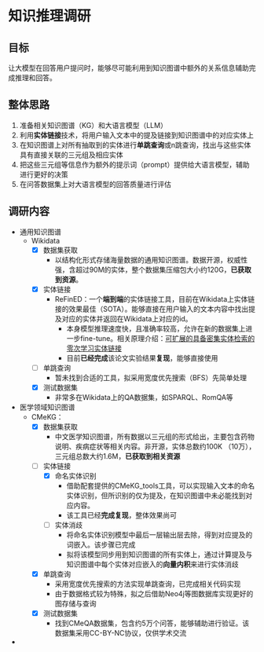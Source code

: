 # 知识推理调研

## 目标

让大模型在回答用户提问时，能够尽可能利用到知识图谱中额外的关系信息辅助完成推理和回答。

## 整体思路

1. 准备相关知识图谱（KG）和大语言模型（LLM）
2. 利用**实体链接**技术，将用户输入文本中的提及链接到知识图谱中的对应实体上
3. 在知识图谱上对所有抽取到的实体进行**单跳查询**或n跳查询，找出与这些实体具有直接关联的三元组及相应实体
4. 把这些三元组等信息作为额外的提示词（prompt）提供给大语言模型，辅助进行更好的决策
5. 在问答数据集上对大语言模型的回答质量进行评估

## 调研内容

* 通用知识图谱
  * Wikidata
    * [x] 数据集获取
      * 以结构化形式存储海量数据的通用知识图谱。数据开源，权威性强，含超过90M的实体，整个数据集压缩包大小约120G，**已获取到资源**。
    * [x] 实体链接
      * ReFinED：一个**端到端**的实体链接工具，目前在Wikidata上实体链接的效果最佳（SOTA）。能够直接在用户输入的文本内容中找出提及对应的实体并返回在Wikidata上对应的id。
        * 本身模型推理速度快，且准确率较高，允许在新的数据集上进一步fine-tune。相关原理介绍：[可扩展的具备密集实体检索的零次学习实体链接](zh-cn/可扩展的具备密集实体检索的零次学习实体链接)
        * 目前**已经完成**该论文实验结果**复现**，能够直接使用
    * [ ] 单跳查询
      * 暂未找到合适的工具，拟采用宽度优先搜索（BFS）先简单处理
    * [x] 测试数据集
      * 非常多在Wikidata上的QA数据集，如SPARQL、RomQA等
* 医学领域知识图谱
  * CMeKG：
    * [x] 数据集获取
      * 中文医学知识图谱，所有数据以三元组的形式给出，主要包含药物说明、疾病症状等相关内容。非开源，实体总数约100K （10万），三元组总数大约1.6M，**已获取到相关资源**
    * [ ] 实体链接
      * [x] 命名实体识别
        * 借助配套提供的CMeKG_tools工具，可以实现输入文本的命名实体识别，但所识别的仅为提及，在知识图谱中未必能找到对应内容。
        * 该工具已经**完成复现**，整体效果尚可
      * [ ] 实体消歧
        * 将命名实体识别模型中最后一层输出层去除，得到对应提及的词嵌入。该步骤已完成
        * 拟将该模型同步用到知识图谱的所有实体上，通过计算提及与知识图谱中每个实体对应嵌入的**向量内积**来进行实体消歧
    * [x] 单跳查询
      * 采用宽度优先搜索的方法实现单跳查询，已完成相关代码实现
      * 由于数据格式较为特殊，拟之后借助Neo4j等图数据库实现更好的图存储与查询
    * [x] 测试数据集
      * 找到CMeQA数据集，包含约5万个问答，能够辅助进行验证。该数据集采用CC-BY-NC协议，仅供学术交流
* 